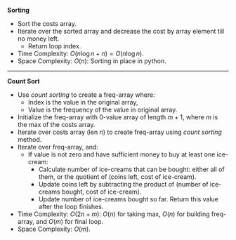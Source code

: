 **Sorting**
- Sort the costs array. 
- Iterate over the sorted array and decrease the cost by array element till no money left. 
  - Return loop index. 
- Time Complexity: $O(n\log n + n) = O(n\log n)$. 
- Space Complexity: $O(n)$: Sorting in place in python. 

---

**Count Sort**
- Use *count sorting* to create a freq-array where:
  - Index is the value in the original array, 
  - Value is the frequency of the value in original array. 
- Initialize the freq-array with 0-value array of length $m+1$, where $m$ is the max of the costs array. 
- Iterate over costs array (len $n$) to create freq-array using *count sorting* method. 
- Iterate over freq-array, and: 
  - If value is not zero and have sufficient money to buy at least one ice-cream:
    - Calculate number of ice-creams that can be bought: either all of them, or the quotient of (coins left, cost of ice-cream). 
    - Update coins left by subtracting the product of (number of ice-creams bought, cost of ice-cream). 
    - Update number of ice-creams bought so far. Return this value after the loop finishes. 
- Time Complexity: $O(2n+m)$: $O(n)$ for taking max, $O(n)$ for building freq-array, and $O(m)$ for final loop. 
- Space Complexity: $O(m)$. 